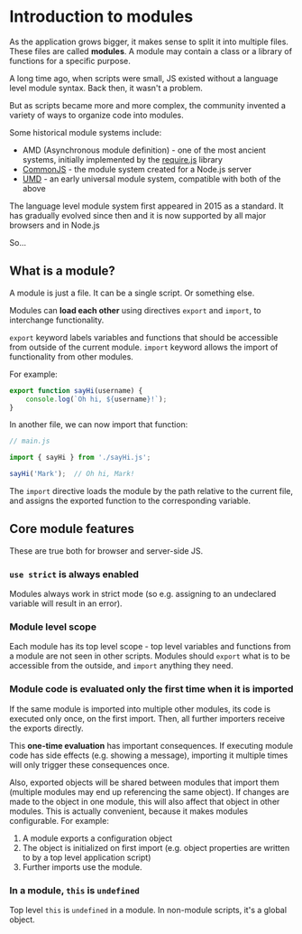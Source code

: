 # Introduction to modules

As the application grows bigger, it makes sense to split it into multiple files. These files are called **modules**. A module may contain a class or a library of functions for a specific purpose.

A long time ago, when scripts were small, JS existed without a language level module syntax. Back then, it wasn't a problem.

But as scripts became more and more complex, the community invented a variety of ways to organize code into modules.

Some historical module systems include:

* AMD (Asynchronous module definition) - one of the most ancient systems, initially implemented by the [require.js](https://requirejs.org/) library
* [CommonJS](https://wiki.commonjs.org/wiki/Modules/1.1) - the module system created for a Node.js server
* [UMD](https://github.com/umdjs/umd) - an early universal module system, compatible with both of the above

The language level module system first appeared in 2015 as a standard. It has gradually evolved since then and it is now supported by all major browsers and in Node.js

So...

## What is a module?

A module is just a file. It can be a single script. Or something else.

Modules can **load each other** using directives `export` and `import`, to interchange functionality.

`export` keyword labels variables and functions that should be accessible from outside of the current module. `import` keyword allows the import of functionality from other modules.

For example:

```js
export function sayHi(username) {
    console.log(`Oh hi, ${username}!`);
}
```

In another file, we can now import that function:

```js
// main.js

import { sayHi } from './sayHi.js';

sayHi('Mark');  // Oh hi, Mark!
```

The `import` directive loads the module by the path relative to the current file, and assigns the exported function to the corresponding variable.

## Core module features

These are true both for browser and server-side JS.

### `use strict` is always enabled

Modules always work in strict mode (so e.g. assigning to an undeclared variable will result in an error).

### Module level scope

Each module has its top level scope - top level variables and functions from a module are not seen in other scripts. Modules should `export` what is to be accessible from the outside, and `import` anything they need.

### Module code is evaluated only the first time when it is imported

If the same module is imported into multiple other modules, its code is executed only once, on the first import. Then, all further importers receive the exports directly.

This **one-time evaluation** has important consequences. If executing module code has side effects (e.g. showing a message), importing it multiple times will only trigger these consequences once.

Also, exported objects will be shared between modules that import them (multiple modules may end up referencing the same object). If changes are made to the object in one module, this will also affect that object in other modules. This is actually convenient, because it makes modules configurable. For example:

1. A module exports a configuration object
2. The object is initialized on first import (e.g. object properties are written to by a top level application script)
3. Further imports use the module.

### In a module, `this` is `undefined`

Top level `this` is `undefined` in a module. In non-module scripts, it's a global object.
